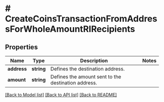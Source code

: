 # # CreateCoinsTransactionFromAddressForWholeAmountRIRecipients

## Properties

Name | Type | Description | Notes
------------ | ------------- | ------------- | -------------
**address** | **string** | Defines the destination address. |
**amount** | **string** | Defines the amount sent to the destination address. |

[[Back to Model list]](../../README.md#models) [[Back to API list]](../../README.md#endpoints) [[Back to README]](../../README.md)
